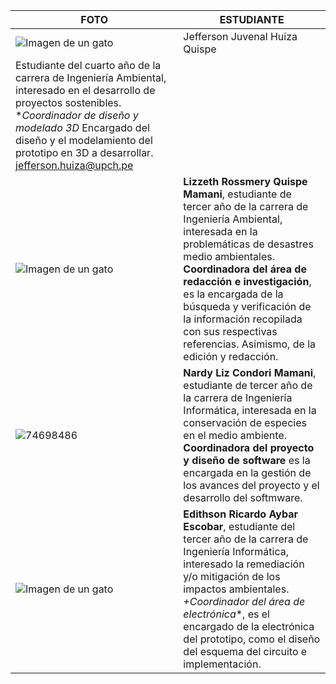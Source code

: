 | **FOTO** | **ESTUDIANTE** | 
|----------|----------|
| ![Imagen de un gato](https://github.com/nardyliz12/fundamentos_de_dise-o/assets/151795724/965d7be4-01fb-46f4-9e69-7805768190c4)| Jefferson Juvenal Huiza Quispe
Estudiante del cuarto año de la carrera de Ingeniería Ambiental, interesado en el desarrollo de proyectos sostenibles. **Coordinador de diseño y modelado 3D* Encargado del diseño y el modelamiento del prototipo en 3D a desarrollar. jefferson.huiza@upch.pe   |
| ![Imagen de un gato](https://github.com/nardyliz12/fundamentos_de_dise-o/assets/151795724/965d7be4-01fb-46f4-9e69-7805768190c4)   | **Lizzeth Rossmery Quispe Mamani**, estudiante de tercer año de la carrera de Ingeniería Ambiental, interesada en la problemáticas de desastres medio ambientales. **Coordinadora del área de redacción e investigación**, es la encargada de la búsqueda y verificación de la información recopilada con sus respectivas referencias. Asimismo, de la edición y redacción.   |
|![74698486](https://github.com/nardyliz12/fundamentos_de_dise-o/assets/151795724/965d7be4-01fb-46f4-9e69-7805768190c4)   |**Nardy Liz Condori Mamani**, estudiante de tercer año de la carrera de Ingeniería Informática, interesada en la conservación de especies en el medio ambiente. **Coordinadora del proyecto y diseño de software** es la encargada en la gestión de los avances del proyecto y el desarrollo del softmware.  | 
|![Imagen de un gato](https://github.com/nardyliz12/fundamentos_de_dise-o/assets/151795724/965d7be4-01fb-46f4-9e69-7805768190c4)|**Edithson Ricardo Aybar Escobar**, estudiante del tercer año de la carrera de Ingeniería Informática, interesado la remediación y/o mitigación de los impactos ambientales. *+Coordinador del área de electrónica**, es el encargado de la electrónica del prototipo, como el diseño del esquema del circuito e implementación.
